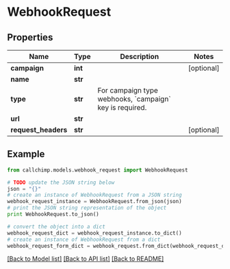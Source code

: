 # WebhookRequest


## Properties

Name | Type | Description | Notes
------------ | ------------- | ------------- | -------------
**campaign** | **int** |  | [optional] 
**name** | **str** |  | 
**type** | **str** | For campaign type webhooks, &#x60;campaign&#x60; key is required. | 
**url** | **str** |  | 
**request_headers** | **str** |  | [optional] 

## Example

```python
from callchimp.models.webhook_request import WebhookRequest

# TODO update the JSON string below
json = "{}"
# create an instance of WebhookRequest from a JSON string
webhook_request_instance = WebhookRequest.from_json(json)
# print the JSON string representation of the object
print WebhookRequest.to_json()

# convert the object into a dict
webhook_request_dict = webhook_request_instance.to_dict()
# create an instance of WebhookRequest from a dict
webhook_request_form_dict = webhook_request.from_dict(webhook_request_dict)
```
[[Back to Model list]](../README.md#documentation-for-models) [[Back to API list]](../README.md#documentation-for-api-endpoints) [[Back to README]](../README.md)


